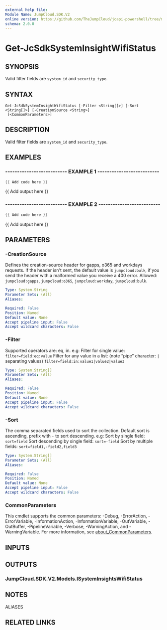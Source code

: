 ```yaml
---
external help file:
Module Name: JumpCloud.SDK.V2
online version: https://github.com/TheJumpCloud/jcapi-powershell/tree/master/SDKs/PowerShell/JumpCloud.SDK.V2/docs/exports/Get-JcSdkSystemInsightWifiStatus.md
schema: 2.0.0
---
```


# Get-JcSdkSystemInsightWifiStatus

## SYNOPSIS
Valid filter fields are `system_id` and `security_type`.

## SYNTAX

```
Get-JcSdkSystemInsightWifiStatus [-Filter <String[]>] [-Sort <String[]>] [-CreationSource <String>]
 [<CommonParameters>]
```

## DESCRIPTION
Valid filter fields are `system_id` and `security_type`.

## EXAMPLES

### -------------------------- EXAMPLE 1 --------------------------
```powershell
{{ Add code here }}
```

{{ Add output here }}

### -------------------------- EXAMPLE 2 --------------------------
```powershell
{{ Add code here }}
```

{{ Add output here }}

## PARAMETERS

### -CreationSource
Defines the creation-source header for gapps, o365 and workdays requests.
If the header isn't sent, the default value is `jumpcloud:bulk`, if you send the header with a malformed value you receive a 400 error.
Allowed: `jumpcloud:gapps`, `jumpcloud:o365`, `jumpcloud:workday`, `jumpcloud:bulk`.

```yaml
Type: System.String
Parameter Sets: (All)
Aliases:

Required: False
Position: Named
Default value: None
Accept pipeline input: False
Accept wildcard characters: False
```

### -Filter
Supported operators are: eq, in.
e.g:
Filter for single value:
`filter=field:eq:value`
Filter for any value in a list: (note “pipe” character: `|` separating values)
`filter=field:in:value1|value2|value3`

```yaml
Type: System.String[]
Parameter Sets: (All)
Aliases:

Required: False
Position: Named
Default value: None
Accept pipeline input: False
Accept wildcard characters: False
```

### -Sort
The comma separated fields used to sort the collection.
Default sort is ascending, prefix with `-` to sort descending.
e.g:
Sort by single field:
`sort=field`
Sort descending by single field:
`sort=-field`
Sort by multiple fields:
`sort=field1,-field2,field3`

```yaml
Type: System.String[]
Parameter Sets: (All)
Aliases:

Required: False
Position: Named
Default value: None
Accept pipeline input: False
Accept wildcard characters: False
```

### CommonParameters
This cmdlet supports the common parameters: -Debug, -ErrorAction, -ErrorVariable, -InformationAction, -InformationVariable, -OutVariable, -OutBuffer, -PipelineVariable, -Verbose, -WarningAction, and -WarningVariable. For more information, see [about_CommonParameters](http://go.microsoft.com/fwlink/?LinkID=113216).

## INPUTS

## OUTPUTS

### JumpCloud.SDK.V2.Models.ISystemInsightsWifiStatus

## NOTES

ALIASES

## RELATED LINKS


